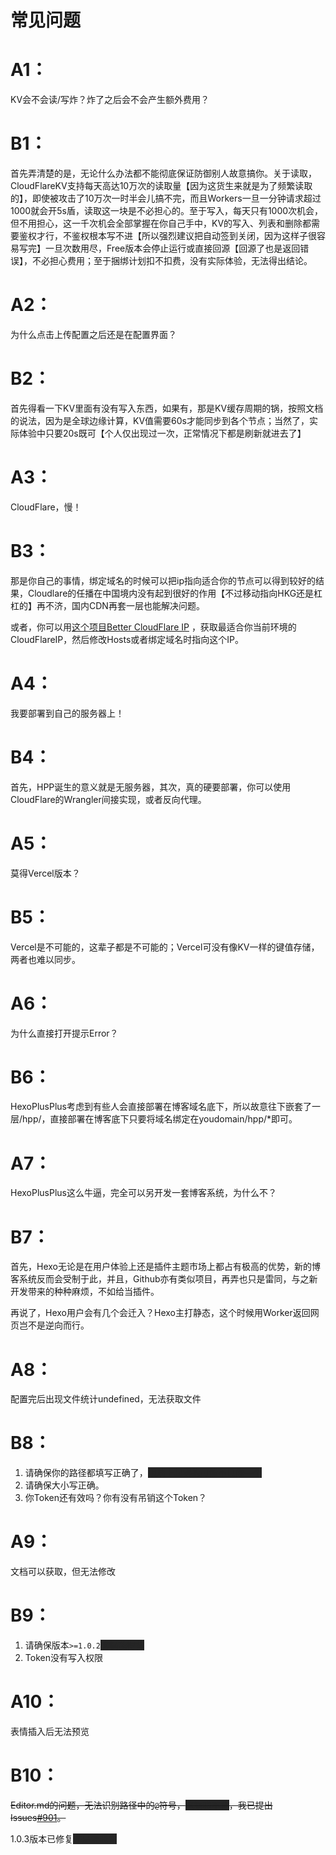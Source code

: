 <style>
span.heimu a.external,span.heimu a.external:visited,span.heimu a.extiw,span.heimu a.extiw:visited {
    color: #252525
}

.heimu,.heimu a,a .heimu,.heimu a.new {
    background-color: #252525;
    color: #252525;
    text-shadow: none
}

body:not(.heimu_toggle_on) .heimu:hover,body:not(.heimu_toggle_on) .heimu:active,body:not(.heimu_toggle_on) .heimu.off {
    transition: color .13s linear;
    color: #fff
}

body:not(.heimu_toggle_on) .heimu:hover a,body:not(.heimu_toggle_on) a:hover .heimu,body:not(.heimu_toggle_on) .heimu.off a,body:not(.heimu_toggle_on) a:hover .heimu.off {
    transition: color .13s linear;
    color: #add8e6
}

body:not(.heimu_toggle_on) .heimu.off .new,body:not(.heimu_toggle_on) .heimu.off .new:hover,body:not(.heimu_toggle_on) .new:hover .heimu.off,body:not(.heimu_toggle_on) .heimu.off .new,body:not(.heimu_toggle_on) .heimu.off .new:hover,body:not(.heimu_toggle_on) .new:hover .heimu.off {
    transition: color .13s linear;
    color: #ba0000
}
</style>
# 常见问题

# A1：
KV会不会读/写炸？炸了之后会不会产生额外费用？
# B1：
首先弄清楚的是，无论什么办法都不能彻底保证防御别人故意搞你。关于读取，CloudFlareKV支持每天高达10万次的读取量【因为这货生来就是为了频繁读取的】，即使被攻击了10万次一时半会儿搞不完，而且Workers一旦一分钟请求超过1000就会开5s盾，读取这一块是不必担心的。至于写入，每天只有1000次机会，但不用担心，这一千次机会全部掌握在你自己手中，KV的写入、列表和删除都需要鉴权才行，不鉴权根本写不进【所以强烈建议把自动签到关闭，因为这样子很容易写完】一旦次数用尽，Free版本会停止运行或直接回源【回源了也是返回错误】，不必担心费用；至于捆绑计划扣不扣费，没有实际体验，无法得出结论。

# A2：
为什么点击上传配置之后还是在配置界面？
# B2：
首先得看一下KV里面有没有写入东西，如果有，那是KV缓存周期的锅，按照文档的说法，因为是全球边缘计算，KV值需要60s才能同步到各个节点；当然了，实际体验中只要20s既可【个人仅出现过一次，正常情况下都是刷新就进去了】

# A3：
CloudFlare，慢！
# B3：
那是你自己的事情，绑定域名的时候可以把ip指向适合你的节点可以得到较好的结果，Cloudlare的任播在中国境内没有起到很好的作用【不过移动指向HKG还是杠杠的】再不济，国内CDN再套一层也能解决问题。

或者，你可以用[这个项目Better CloudFlare IP](https://github.com/badafans/better-cloudflare-ip) ，获取最适合你当前环境的CloudFlareIP，然后修改Hosts或者绑定域名时指向这个IP。

# A4：
我要部署到自己的服务器上！
# B4：
首先，HPP诞生的意义就是无服务器，其次，真的硬要部署，你可以使用CloudFlare的Wrangler间接实现，或者反向代理。

# A5：
莫得Vercel版本？

# B5：
Vercel是不可能的，这辈子都是不可能的；Vercel可没有像KV一样的键值存储，两者也难以同步。

# A6：
为什么直接打开提示Error？

# B6：
HexoPlusPlus考虑到有些人会直接部署在博客域名底下，所以故意往下嵌套了一层/hpp/，直接部署在博客底下只要将域名绑定在youdomain/hpp/*即可。

# A7：
HexoPlusPlus这么牛逼，完全可以另开发一套博客系统，为什么不？

# B7：
首先，Hexo无论是在用户体验上还是插件主题市场上都占有极高的优势，新的博客系统反而会受制于此，并且，Github亦有类似项目，再弄也只是雷同，与之新开发带来的种种麻烦，不如给当插件。

再说了，Hexo用户会有几个会迁入？Hexo主打静态，这个时候用Worker返回网页岂不是逆向而行。

# A8：
配置完后出现文件统计undefined，无法获取文件

# B8：

1. 请确保你的路径都填写正确了，<span class="heimu">眼睛上起雾的可能不只你一个</span>
2. 请确保大小写正确。
3. 你Token还有效吗？你有没有吊销这个Token？

# A9：
文档可以获取，但无法修改

# B9：

1. 请确保版本`>=1.0.2`<span class="heimu">这锅我得背</span>
2. Token没有写入权限

# A10：
表情插入后无法预览
# B10：

~~Editor.md的问题，无法识别路径中的`@`符号，<span class="heimu">这锅我不背</span>，我已提出Issues[#901](https://github.com/pandao/editor.md/issues/901)。~~

1.0.3版本已修复<span class="heimu">还是要我背</span>

